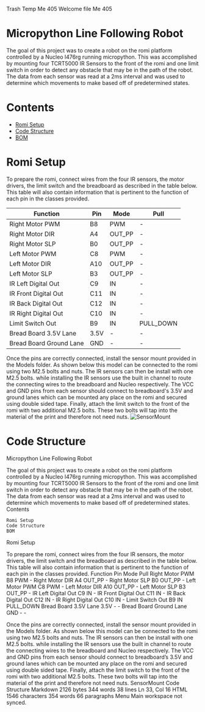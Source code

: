 
Trash
Temp
Me 405
Welcome file
Me 405



# Micropython Line Following Robot 
The goal of this project was to create a robot on the romi platform controlled by a Nucleo l476rg running micropython. This was accomplished by mounting four TCRT5000 IR Sensors to the front of the romi and one limit switch in order to detect any obstacle that may be in the path of the robot.  The data from each sensor was read at a 2ms interval and was used to determine which movements to make based off of predetermined states. 

# Contents
 - [Romi Setup](#romi-setup) 
 - [Code Structure](#code-structure) 
 - [BOM](#billofmaterials)

# Romi Setup
To prepare the romi, connect wires from the four IR sensors, the motor drivers, the limit switch and the breadboard as described in the table below. This table will also contain information that is pertinent to the function of each pin in the classes provided.

|Function|Pin |Mode|Pull|
|--|--|--|--
| Right Motor  PWM|B8|PWM|-|
| Right Motor  DIR|A4|OUT_PP|-|
| Right Motor  SLP|B0|OUT_PP|-| 
| Left Motor  PWM|C8|PWM|-|
| Left Motor  DIR|A10|OUT_PP|-| 
| Left Motor  SLP|B3|OUT_PP|-|  
| IR  Left Digital Out  |C9|IN|-|
| IR  Front Digital Out |C11|IN|-|
| IR  Back Digital Out |C12|IN|-
| IR  Right Digital Out |C10|IN|-|
| Limit Switch Out |B9|IN|PULL_DOWN|
| Bread Board 3.5V Lane | 3.5V |-|-|
| Bread Board Ground Lane |GND|-|-|

Once the pins are correctly connected, install the sensor mount provided in the Models folder. As shown below this model can be connected to the romi using two M2.5 bolts and nuts. The IR sensors can then be install with one M2.5 bolts. while installing the IR sensors use the built in channel to route the connecting wires to the breadboard and Nucleo respectively. The VCC and GND pins from each sensor should connect to breadboard's 3.5V and ground lanes which can be mounted any place on the romi and secured using double sided tape. Finally,  attach the limit switch to the front of the romi with two additional M2.5 bolts. These two bolts will tap into the material of the print and therefore not need nuts. 
![SensorMount](https://i.ibb.co/YbMf36C/Sensor-Mount.png)

# Code Structure





Micropython Line Following Robot

The goal of this project was to create a robot on the romi platform controlled by a Nucleo l476rg running micropython. This was accomplished by mounting four TCRT5000 IR Sensors to the front of the romi and one limit switch in order to detect any obstacle that may be in the path of the robot. The data from each sensor was read at a 2ms interval and was used to determine which movements to make based off of predetermined states.
Contents

    Romi Setup
    Code Structure
    BOM

Romi Setup

To prepare the romi, connect wires from the four IR sensors, the motor drivers, the limit switch and the breadboard as described in the table below. This table will also contain information that is pertinent to the function of each pin in the classes provided.
Function 	Pin 	Mode 	Pull
Right Motor PWM 	B8 	PWM 	-
Right Motor DIR 	A4 	OUT_PP 	-
Right Motor SLP 	B0 	OUT_PP 	-
Left Motor PWM 	C8 	PWM 	-
Left Motor DIR 	A10 	OUT_PP 	-
Left Motor SLP 	B3 	OUT_PP 	-
IR Left Digital Out 	C9 	IN 	-
IR Front Digital Out 	C11 	IN 	-
IR Back Digital Out 	C12 	IN 	-
IR Right Digital Out 	C10 	IN 	-
Limit Switch Out 	B9 	IN 	PULL_DOWN
Bread Board 3.5V Lane 	3.5V 	- 	-
Bread Board Ground Lane 	GND 	- 	-

Once the pins are correctly connected, install the sensor mount provided in the Models folder. As shown below this model can be connected to the romi using two M2.5 bolts and nuts. The IR sensors can then be install with one M2.5 bolts. while installing the IR sensors use the built in channel to route the connecting wires to the breadboard and Nucleo respectively. The VCC and GND pins from each sensor should connect to breadboard’s 3.5V and ground lanes which can be mounted any place on the romi and secured using double sided tape. Finally, attach the limit switch to the front of the romi with two additional M2.5 bolts. These two bolts will tap into the material of the print and therefore not need nuts.
SensorMount
Code Structure
Markdown 2126 bytes 344 words 38 lines Ln 33, Col 16
HTML 1546 characters 354 words 66 paragraphs
Menu
Main workspace not synced.
